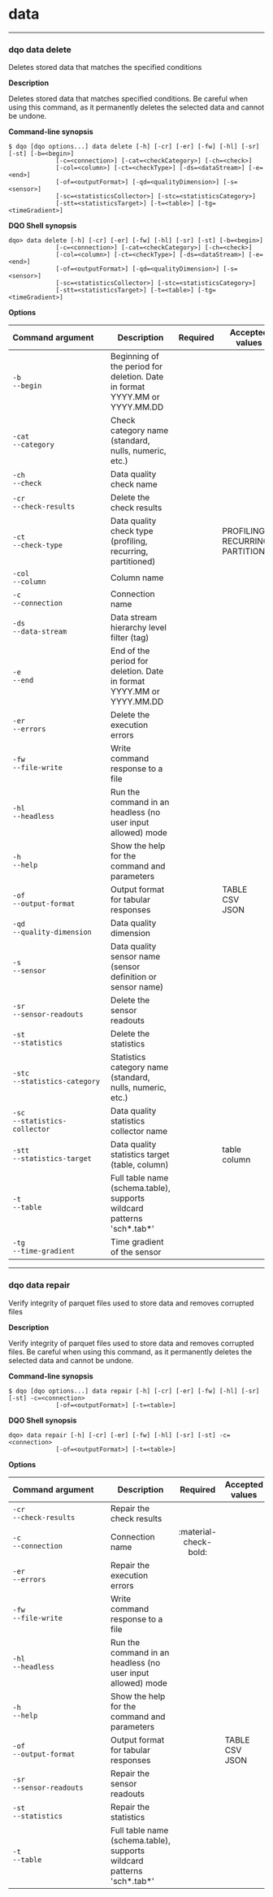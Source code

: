 # data

___
### **dqo data delete**

Deletes stored data that matches the specified conditions

**Description**

Deletes stored data that matches specified conditions. Be careful when using this command, as it permanently deletes the selected data and cannot be undone.


**Command-line synopsis**
```
$ dqo [dqo options...] data delete [-h] [-cr] [-er] [-fw] [-hl] [-sr] [-st] [-b=<begin>]
             [-c=<connection>] [-cat=<checkCategory>] [-ch=<check>]
             [-col=<column>] [-ct=<checkType>] [-ds=<dataStream>] [-e=<end>]
             [-of=<outputFormat>] [-qd=<qualityDimension>] [-s=<sensor>]
             [-sc=<statisticsCollector>] [-stc=<statisticsCategory>]
             [-stt=<statisticsTarget>] [-t=<table>] [-tg=<timeGradient>]

```
**DQO Shell synopsis**
```
dqo> data delete [-h] [-cr] [-er] [-fw] [-hl] [-sr] [-st] [-b=<begin>]
             [-c=<connection>] [-cat=<checkCategory>] [-ch=<check>]
             [-col=<column>] [-ct=<checkType>] [-ds=<dataStream>] [-e=<end>]
             [-of=<outputFormat>] [-qd=<qualityDimension>] [-s=<sensor>]
             [-sc=<statisticsCollector>] [-stc=<statisticsCategory>]
             [-stt=<statisticsTarget>] [-t=<table>] [-tg=<timeGradient>]

```

**Options**  
  
| Command&nbsp;argument&nbsp;&nbsp;&nbsp;&nbsp; | Description | Required | Accepted values |
|-----------------------------------------------|-------------|:-----------------:|-----------------|
|`-b`<br/>`--begin`<br/>|Beginning of the period for deletion. Date in format YYYY.MM or YYYY.MM.DD| ||
|`-cat`<br/>`--category`<br/>|Check category name (standard, nulls, numeric, etc.)| ||
|`-ch`<br/>`--check`<br/>|Data quality check name| ||
|`-cr`<br/>`--check-results`<br/>|Delete the check results| ||
|`-ct`<br/>`--check-type`<br/>|Data quality check type (profiling, recurring, partitioned)| |PROFILING<br/>RECURRING<br/>PARTITIONED<br/>|
|`-col`<br/>`--column`<br/>|Column name| ||
|`-c`<br/>`--connection`<br/>|Connection name| ||
|`-ds`<br/>`--data-stream`<br/>|Data stream hierarchy level filter (tag)| ||
|`-e`<br/>`--end`<br/>|End of the period for deletion. Date in format YYYY.MM or YYYY.MM.DD| ||
|`-er`<br/>`--errors`<br/>|Delete the execution errors| ||
|`-fw`<br/>`--file-write`<br/>|Write command response to a file| ||
|`-hl`<br/>`--headless`<br/>|Run the command in an headless (no user input allowed) mode| ||
|`-h`<br/>`--help`<br/>|Show the help for the command and parameters| ||
|`-of`<br/>`--output-format`<br/>|Output format for tabular responses| |TABLE<br/>CSV<br/>JSON<br/>|
|`-qd`<br/>`--quality-dimension`<br/>|Data quality dimension| ||
|`-s`<br/>`--sensor`<br/>|Data quality sensor name (sensor definition or sensor name)| ||
|`-sr`<br/>`--sensor-readouts`<br/>|Delete the sensor readouts| ||
|`-st`<br/>`--statistics`<br/>|Delete the statistics| ||
|`-stc`<br/>`--statistics-category`<br/>|Statistics category name (standard, nulls, numeric, etc.)| ||
|`-sc`<br/>`--statistics-collector`<br/>|Data quality statistics collector name| ||
|`-stt`<br/>`--statistics-target`<br/>|Data quality statistics target (table, column)| |table<br/>column<br/>|
|`-t`<br/>`--table`<br/>|Full table name (schema.table), supports wildcard patterns &#x27;sch*.tab*&#x27;| ||
|`-tg`<br/>`--time-gradient`<br/>|Time gradient of the sensor| ||




___
### **dqo data repair**

Verify integrity of parquet files used to store data and removes corrupted files

**Description**

Verify integrity of parquet files used to store data and removes corrupted files. Be careful when using this command, as it permanently deletes the selected data and cannot be undone.


**Command-line synopsis**
```
$ dqo [dqo options...] data repair [-h] [-cr] [-er] [-fw] [-hl] [-sr] [-st] -c=<connection>
             [-of=<outputFormat>] [-t=<table>]

```
**DQO Shell synopsis**
```
dqo> data repair [-h] [-cr] [-er] [-fw] [-hl] [-sr] [-st] -c=<connection>
             [-of=<outputFormat>] [-t=<table>]

```

**Options**  
  
| Command&nbsp;argument&nbsp;&nbsp;&nbsp;&nbsp; | Description | Required | Accepted values |
|-----------------------------------------------|-------------|:-----------------:|-----------------|
|`-cr`<br/>`--check-results`<br/>|Repair the check results| ||
|`-c`<br/>`--connection`<br/>|Connection name|:material-check-bold:||
|`-er`<br/>`--errors`<br/>|Repair the execution errors| ||
|`-fw`<br/>`--file-write`<br/>|Write command response to a file| ||
|`-hl`<br/>`--headless`<br/>|Run the command in an headless (no user input allowed) mode| ||
|`-h`<br/>`--help`<br/>|Show the help for the command and parameters| ||
|`-of`<br/>`--output-format`<br/>|Output format for tabular responses| |TABLE<br/>CSV<br/>JSON<br/>|
|`-sr`<br/>`--sensor-readouts`<br/>|Repair the sensor readouts| ||
|`-st`<br/>`--statistics`<br/>|Repair the statistics| ||
|`-t`<br/>`--table`<br/>|Full table name (schema.table), supports wildcard patterns &#x27;sch*.tab*&#x27;| ||



